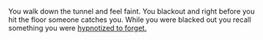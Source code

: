 You walk down the tunnel and feel faint. You blackout and right before you hit the floor someone catches you.
While you were blacked out you recall something you were [hypnotized to forget.](hypnotized-to-forget\hypnotized.md)
